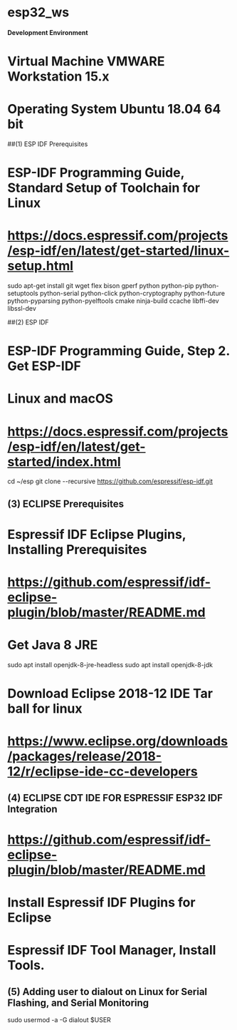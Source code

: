 # esp32_ws


#### Development Environment
# Virtual Machine VMWARE Workstation 15.x
# Operating System Ubuntu 18.04 64 bit

##(1) ESP IDF Prerequisites
# ESP-IDF Programming Guide, Standard Setup of Toolchain for Linux 
# https://docs.espressif.com/projects/esp-idf/en/latest/get-started/linux-setup.html 
sudo apt-get install git wget flex bison gperf python python-pip python-setuptools python-serial python-click python-cryptography python-future python-pyparsing python-pyelftools cmake ninja-build ccache libffi-dev libssl-dev

##(2) ESP IDF
# ESP-IDF Programming Guide, Step 2. Get ESP-IDF
# Linux and macOS
# https://docs.espressif.com/projects/esp-idf/en/latest/get-started/index.html 
cd ~/esp
git clone --recursive https://github.com/espressif/esp-idf.git

## (3) ECLIPSE Prerequisites 
# Espressif IDF Eclipse Plugins, Installing Prerequisites
# https://github.com/espressif/idf-eclipse-plugin/blob/master/README.md
# Get Java 8 JRE
sudo apt install openjdk-8-jre-headless
sudo apt install openjdk-8-jdk
# Download Eclipse 2018-12 IDE Tar ball for linux
# https://www.eclipse.org/downloads/packages/release/2018-12/r/eclipse-ide-cc-developers

## (4) ECLIPSE CDT IDE FOR ESPRESSIF ESP32 IDF Integration
# https://github.com/espressif/idf-eclipse-plugin/blob/master/README.md
# Install Espressif IDF Plugins for Eclipse
# Espressif IDF Tool Manager, Install Tools.

## (5) Adding user to dialout on Linux for Serial Flashing, and Serial Monitoring
sudo usermod -a -G dialout $USER
